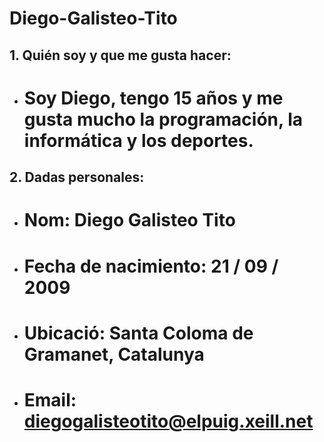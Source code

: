 # Diego-Galisteo-Tito

## 1. Quién soy y que me gusta hacer:

* # Soy Diego, tengo 15 años y me gusta mucho la programación, la informática y los deportes.

## 2. Dadas personales:

* # Nom: Diego Galisteo Tito
* # Fecha de nacimiento: 21 / 09 / 2009
* # Ubicació: Santa Coloma de Gramanet, Catalunya
* # Email: diegogalisteotito@elpuig.xeill.net
